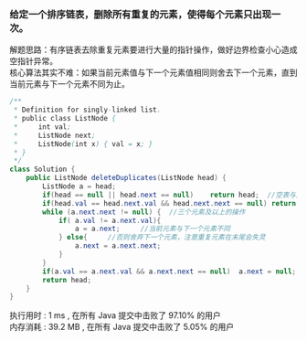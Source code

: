 ### 给定一个排序链表，删除所有重复的元素，使得每个元素只出现一次。

解题思路：有序链表去除重复元素要进行大量的指针操作，做好边界检查小心造成空指针异常。<br>核心算法其实不难：如果当前元素值与下一个元素值相同则舍去下一个元素，直到当前元素与下一个元素不同为止。

```java
/**
 * Definition for singly-linked list.
 * public class ListNode {
 *     int val;
 *     ListNode next;
 *     ListNode(int x) { val = x; }
 * }
 */
class Solution {
    public ListNode deleteDuplicates(ListNode head) {
        ListNode a = head;
        if(head == null || head.next == null)    return head;  //空表与只有一个元素
        if(head.val == head.next.val && head.next.next == null) return head.next;    //两个重复的元素
        while (a.next.next != null) {  //三个元素及以上的操作
            if( a.val != a.next.val){
                a = a.next;     //当前元素与下一个元素不同
            } else{     //否则舍弃下一个元素，注意重复元素在末尾会失灵
                a.next = a.next.next;
            }
        }
        if(a.val == a.next.val && a.next.next == null)  a.next = null;      //[1,2,...,100,100]小心末尾有重复元素
        return head;
    }
}
```
执行用时 :
1 ms
, 在所有 Java 提交中击败了
97.10%
的用户
<br>内存消耗 :
39.2 MB
, 在所有 Java 提交中击败了
5.05%
的用户